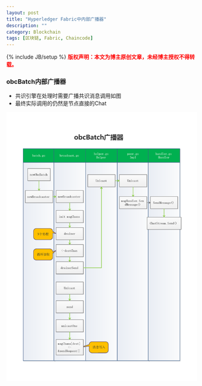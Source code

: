 ```yaml
---
layout: post
title: "Hyperledger Fabric中内部广播器"
description: ""
category: Blockchain 
tags: [区块链, Fabric, Chaincode]
---
```

{% include JB/setup %}
**<font color="red">版权声明：本文为博主原创文章，未经博主授权不得转载。</font>**

### obcBatch内部广播器
- 共识引擎在处理时需要广播共识消息调用如图
- 最终实际调用的仍然是节点直接的Chat
<img src="/upload/2017/innerBroadcast.png" width="1024px">


